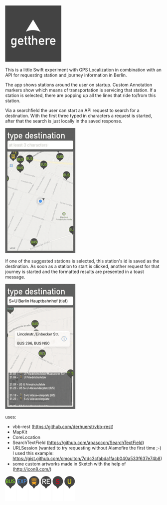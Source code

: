 ![app icon](https://github.com/misteu/getThere/blob/master/assets/AppIcon%403x.png "app icon")

This is a little Swift experiment with GPS Localization in combination with an API for requesting station and journey information in Berlin.

The app shows stations around the user on startup. Custom Annotation markers show which means of transportation is servicing that station. If a station is selected, there are popping up all the lines that ride to/from this station.

Via a searchfield the user can start an API request to search for a destination. With the first three typed in characters a request is started, after that the search is just locally in the saved response.

![app demo](https://github.com/misteu/getThere/blob/master/doc/demo.gif "App demo")

If one of the suggested stations is selected, this station's id is saved as the destination. As soon as a station to start is clicked, another request for that journey is started and the formatted results are presented in a toast message.

![app demo2](https://github.com/misteu/getThere/blob/master/doc/demo2.gif "App demo2")

uses:
- vbb-rest (https://github.com/derhuerst/vbb-rest)
- MapKit
- CoreLocation
- SearchTextField (https://github.com/apasccon/SearchTextField)
- URLSession (wanted to try requesting without Alamofire the first time ;-) I used this example: https://gist.github.com/cmoulton/7ddc3cfabda1facb040a533f637e74b8)
- some custom artworks made in Sketch with the help of (http://icon8.com/)

![bus icon](https://github.com/misteu/getThere/blob/master/assets/bus.png "bus icon")
![express icon](https://github.com/misteu/getThere/blob/master/assets/express.png "expres icon")
![multi icon](https://github.com/misteu/getThere/blob/master/assets/multi.png "multi icon")
![regional icon](https://github.com/misteu/getThere/blob/master/assets/regional.png "regional icon")
![suburban icon](https://github.com/misteu/getThere/blob/master/assets/suburban.png "suburban icon")
![subway icon](https://github.com/misteu/getThere/blob/master/assets/subway.png "subway icon")

